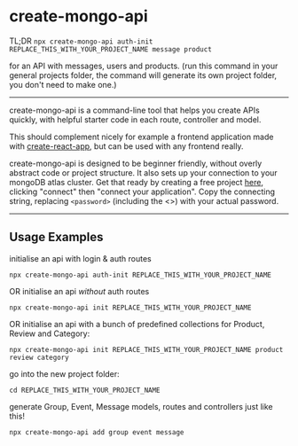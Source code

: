 # create-mongo-api

TL;DR `npx create-mongo-api auth-init REPLACE_THIS_WITH_YOUR_PROJECT_NAME message product`

for an API with messages, users and products.
(run this command in your general projects folder, the command will generate its own project folder, you don't need to make one.)

---

create-mongo-api is a command-line tool that helps you create APIs quickly, with helpful starter code in each route, controller and model.

This should complement nicely for example a frontend application made with [create-react-app](https://www.npmjs.com/package/create-react-app), but can be used with any frontend really.

create-mongo-api is designed to be beginner friendly, without overly abstract code or project structure. It also sets up your connection to your mongoDB atlas cluster. Get that ready by creating a free project [here](https://www.mongodb.com/cloud/atlas/register), clicking "connect" then "connect your application". Copy the connecting string, replacing `<password>` (including the <>) with your actual password.

---

## **Usage Examples**

initialise an api with login & auth routes

`npx create-mongo-api auth-init REPLACE_THIS_WITH_YOUR_PROJECT_NAME`

OR initialise an api _without_ auth routes

`npx create-mongo-api init REPLACE_THIS_WITH_YOUR_PROJECT_NAME`

OR initialise an api with a bunch of predefined collections for Product, Review and Category:

`npx create-mongo-api init REPLACE_THIS_WITH_YOUR_PROJECT_NAME product review category`

go into the new project folder:

`cd REPLACE_THIS_WITH_YOUR_PROJECT_NAME`

generate Group, Event, Message models, routes and controllers just like this!

`npx create-mongo-api add group event message`
